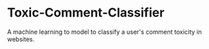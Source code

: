 # Toxic-Comment-Classifier
A machine learning to model to classify a user's comment toxicity in websites.
